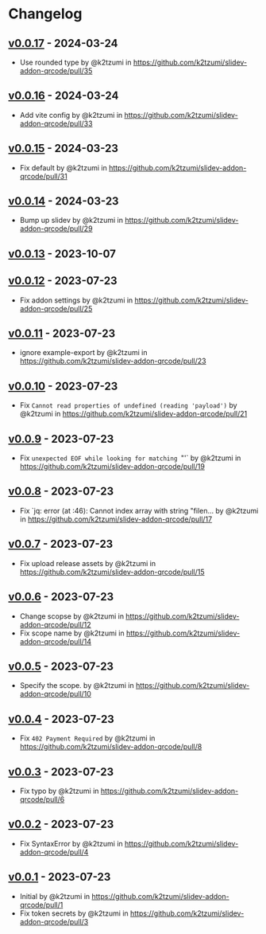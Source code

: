# Changelog

## [v0.0.17](https://github.com/k2tzumi/slidev-addon-qrcode/compare/v0.0.16...v0.0.17) - 2024-03-24
- Use rounded type by @k2tzumi in https://github.com/k2tzumi/slidev-addon-qrcode/pull/35

## [v0.0.16](https://github.com/k2tzumi/slidev-addon-qrcode/compare/v0.0.15...v0.0.16) - 2024-03-24
- Add vite config by @k2tzumi in https://github.com/k2tzumi/slidev-addon-qrcode/pull/33

## [v0.0.15](https://github.com/k2tzumi/slidev-addon-qrcode/compare/v0.0.14...v0.0.15) - 2024-03-23
- Fix default by @k2tzumi in https://github.com/k2tzumi/slidev-addon-qrcode/pull/31

## [v0.0.14](https://github.com/k2tzumi/slidev-addon-qrcode/compare/v0.0.13...v0.0.14) - 2024-03-23
- Bump up slidev by @k2tzumi in https://github.com/k2tzumi/slidev-addon-qrcode/pull/29

## [v0.0.13](https://github.com/k2tzumi/slidev-addon-qrcode/compare/v0.0.12...v0.0.13) - 2023-10-07

## [v0.0.12](https://github.com/k2tzumi/slidev-addon-qrcode/compare/v0.0.11...v0.0.12) - 2023-07-23
- Fix addon settings by @k2tzumi in https://github.com/k2tzumi/slidev-addon-qrcode/pull/25

## [v0.0.11](https://github.com/k2tzumi/slidev-addon-qrcode/compare/v0.0.10...v0.0.11) - 2023-07-23
- ignore example-export by @k2tzumi in https://github.com/k2tzumi/slidev-addon-qrcode/pull/23

## [v0.0.10](https://github.com/k2tzumi/slidev-addon-qrcode/compare/v0.0.9...v0.0.10) - 2023-07-23
- Fix `Cannot read properties of undefined (reading 'payload')` by @k2tzumi in https://github.com/k2tzumi/slidev-addon-qrcode/pull/21

## [v0.0.9](https://github.com/k2tzumi/slidev-addon-qrcode/compare/v0.0.8...v0.0.9) - 2023-07-23
- Fix `unexpected EOF while looking for matching `"'` by @k2tzumi in https://github.com/k2tzumi/slidev-addon-qrcode/pull/19

## [v0.0.8](https://github.com/k2tzumi/slidev-addon-qrcode/compare/v0.0.7...v0.0.8) - 2023-07-23
- Fix `jq: error (at <stdin>:46): Cannot index array with string "filen… by @k2tzumi in https://github.com/k2tzumi/slidev-addon-qrcode/pull/17

## [v0.0.7](https://github.com/k2tzumi/slidev-addon-qrcode/compare/v0.0.6...v0.0.7) - 2023-07-23
- Fix upload release assets by @k2tzumi in https://github.com/k2tzumi/slidev-addon-qrcode/pull/15

## [v0.0.6](https://github.com/k2tzumi/slidev-addon-qrcode/compare/v0.0.5...v0.0.6) - 2023-07-23
- Change scopse by @k2tzumi in https://github.com/k2tzumi/slidev-addon-qrcode/pull/12
- Fix scope name by @k2tzumi in https://github.com/k2tzumi/slidev-addon-qrcode/pull/14

## [v0.0.5](https://github.com/k2tzumi/slidev-addon-qrcode/compare/v0.0.4...v0.0.5) - 2023-07-23
- Specify the scope. by @k2tzumi in https://github.com/k2tzumi/slidev-addon-qrcode/pull/10

## [v0.0.4](https://github.com/k2tzumi/slidev-addon-qrcode/compare/v0.0.3...v0.0.4) - 2023-07-23
- Fix `402 Payment Required` by @k2tzumi in https://github.com/k2tzumi/slidev-addon-qrcode/pull/8

## [v0.0.3](https://github.com/k2tzumi/slidev-addon-qrcode/compare/v0.0.2...v0.0.3) - 2023-07-23
- Fix typo by @k2tzumi in https://github.com/k2tzumi/slidev-addon-qrcode/pull/6

## [v0.0.2](https://github.com/k2tzumi/slidev-addon-qrcode/compare/v0.0.1...v0.0.2) - 2023-07-23
- Fix SyntaxError by @k2tzumi in https://github.com/k2tzumi/slidev-addon-qrcode/pull/4

## [v0.0.1](https://github.com/k2tzumi/slidev-addon-qrcode/commits/v0.0.1) - 2023-07-23
- Initial by @k2tzumi in https://github.com/k2tzumi/slidev-addon-qrcode/pull/1
- Fix token secrets by @k2tzumi in https://github.com/k2tzumi/slidev-addon-qrcode/pull/3
